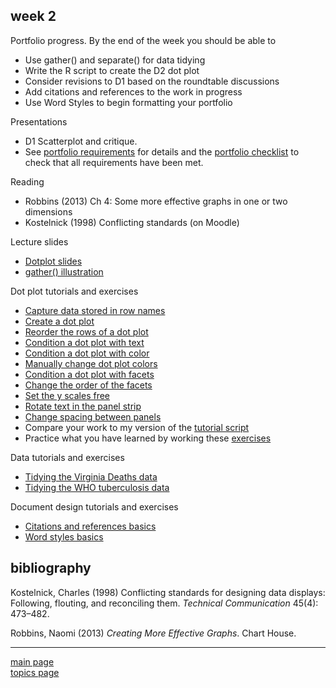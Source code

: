 
week 2
------

Portfolio progress. By the end of the week you should be able to

-   Use gather() and separate() for data tidying
-   Write the R script to create the D2 dot plot
-   Consider revisions to D1 based on the roundtable discussions
-   Add citations and references to the work in progress
-   Use Word Styles to begin formatting your portfolio

Presentations

-   D1 Scatterplot and critique.
-   See [portfolio requirements](folio-01_portfolio-requirements.md) for details and the [portfolio checklist](folio-02_portfolio-checklist.pdf) to check that all requirements have been met.

Reading

-   Robbins (2013) Ch 4: Some more effective graphs in one or two dimensions
-   Kostelnick (1998) Conflicting standards (on Moodle)

Lecture slides

-   [Dotplot slides](../slides/Le07-dot-plot-slides.pdf)
-   [gather() illustration](../slides/Le08-illustrating-gather.pdf)

Dot plot tutorials and exercises

-   [Capture data stored in row names](tut-0701_capture-row-name-data.md)
-   [Create a dot plot](tut-0702_create-dot-plot.md)
-   [Reorder the rows of a dot plot](tut-0703_reorder-rows.md)
-   [Condition a dot plot with text](tut-0704_condition-by-text.md)
-   [Condition a dot plot with color](tut-0705_condition-by-color.md)
-   [Manually change dot plot colors](tut-0706_manual-color.md)
-   [Condition a dot plot with facets](tut-0707_condition-facets.md)
-   [Change the order of the facets](tut-0708_order-facets.md)
-   [Set the y scales free](tut-0709_free-scales.md)
-   [Rotate text in the panel strip](tut-0710_rotate-strip-text.md)
-   [Change spacing between panels](tut-0711_change-panel-spacing.md)
-   Compare your work to my version of the [tutorial script](../practiceR/tut05_dotplot-basics.R)
-   Practice what you have learned by working these [exercises](tut-0712_dotplot-exercises.md)

Data tutorials and exercises

-   [Tidying the Virginia Deaths data](tut-0801_tidying-data-01_VADeaths.md)
-   [Tidying the WHO tuberculosis data](tut-0802_tidying-data-02_who-TB.md)

Document design tutorials and exercises

-   [Citations and references basics](tut-1001_citations-references.md)
-   [Word styles basics](tut-1002_word-styles.md)

bibliography
------------

Kostelnick, Charles (1998) Conflicting standards for designing data displays: Following, flouting, and reconciling them. *Technical Communication* 45(4): 473–482.

Robbins, Naomi (2013) *Creating More Effective Graphs*. Chart House.

------------------------------------------------------------------------

[main page](../README.md)<br> [topics page](../README-by-topic.md)
